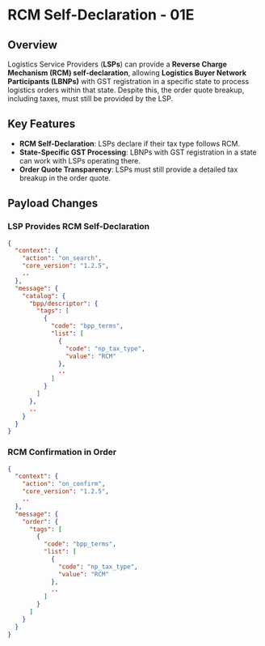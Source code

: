 # RCM Self-Declaration - 01E

## Overview
Logistics Service Providers (**LSPs**) can provide a **Reverse Charge Mechanism (RCM) self-declaration**, allowing **Logistics Buyer Network Participants (LBNPs)** with GST registration in a specific state to process logistics orders within that state. Despite this, the order quote breakup, including taxes, must still be provided by the LSP.

## Key Features
- **RCM Self-Declaration**: LSPs declare if their tax type follows RCM.
- **State-Specific GST Processing**: LBNPs with GST registration in a state can work with LSPs operating there.
- **Order Quote Transparency**: LSPs must still provide a detailed tax breakup in the order quote.

## Payload Changes

### **LSP Provides RCM Self-Declaration**
```json
{
  "context": {
    "action": "on_search",
    "core_version": "1.2.5",
    ..
  },
  "message": {
    "catalog": {
      "bpp/descriptor": {
        "tags": [
          {
            "code": "bpp_terms",
            "list": [
              {
                "code": "np_tax_type",
                "value": "RCM"
              },
              ..
            ]
          }
        ]
      },
      ..
    }
  }
}
```

### **RCM Confirmation in Order**
```json
{
  "context": {
    "action": "on_confirm",
    "core_version": "1.2.5",
    ..
  },
  "message": {
    "order": {
      "tags": [
        {
          "code": "bpp_terms",
          "list": [
            {
              "code": "np_tax_type",
              "value": "RCM"
            },
            ..
          ]
        }
      ]
    }
  }
}